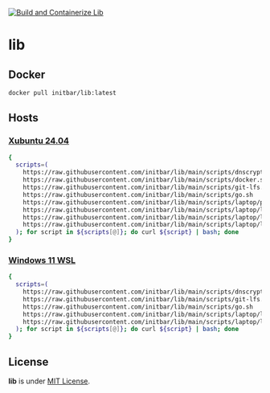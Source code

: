 [![Build and Containerize Lib](https://github.com/initbar/lib/actions/workflows/docker-build-deploy.yml/badge.svg?branch=main)](https://github.com/initbar/lib/actions/workflows/docker-build-deploy.yml)

# lib

## Docker

```bash
docker pull initbar/lib:latest
```

## Hosts

### [Xubuntu 24.04](https://xubuntu.org)

```bash
{
  scripts=(
    https://raw.githubusercontent.com/initbar/lib/main/scripts/dnscrypt-proxy.sh
    https://raw.githubusercontent.com/initbar/lib/main/scripts/docker.sh
    https://raw.githubusercontent.com/initbar/lib/main/scripts/git-lfs.sh
    https://raw.githubusercontent.com/initbar/lib/main/scripts/go.sh
    https://raw.githubusercontent.com/initbar/lib/main/scripts/laptop/patch-system76.sh
    https://raw.githubusercontent.com/initbar/lib/main/scripts/laptop/linux-cli.sh
    https://raw.githubusercontent.com/initbar/lib/main/scripts/laptop/linux-gui.sh
    https://raw.githubusercontent.com/initbar/lib/main/scripts/laptop/linux-etc.sh
  ); for script in ${scripts[@]}; do curl ${script} | bash; done
}
```

### [Windows 11 WSL](https://learn.microsoft.com/en-us/windows/wsl/install)

```bash
{
  scripts=(
    https://raw.githubusercontent.com/initbar/lib/main/scripts/dnscrypt-proxy.sh
    https://raw.githubusercontent.com/initbar/lib/main/scripts/git-lfs.sh
    https://raw.githubusercontent.com/initbar/lib/main/scripts/go.sh
    https://raw.githubusercontent.com/initbar/lib/main/scripts/laptop/linux-cli.sh
    https://raw.githubusercontent.com/initbar/lib/main/scripts/laptop/linux-etc.sh
  ); for script in ${scripts[@]}; do curl ${script} | bash; done
}
```

## License

**lib** is under [MIT License](./LICENSE).
